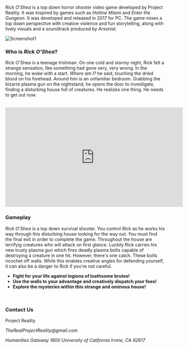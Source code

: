_Rick O'Shea_ is a top down horror shooter video game developed by Project Reality. It was inspired by games such as _Hotline Miami_ and _Enter the Gungeon_. It was developed and released in 2017 for PC. The game mixes a top down perspective with creative violence and fun storytelling, along with lively visuals and a soundtrack produced by _Arsonist_. 

![Screenshot1](https://raw.githubusercontent.com/azheng888/Rick-O-Shea/master/Bedroom-Example.jpg)


### Who is _Rick O'Shea_?

Rick O'Shea is a teenage Irishman. On one cold and stormy night, Rick felt a strange sensation, like something had gone very, very wrong. In the morning, he woke with a start. _Where am I?_ he said, touching the dried blood on his forehead. Around him is an unfamiliar bedroom. Grabbing the bizarre plasma gun on the nightstand, he opens the door to investigate, finding a disturbing house full of creatures. He realizes one thing. He needs to get out now.


<br>

<iframe width="560" height="315" src="https://www.youtube.com/embed/dQw4w9WgXcQ" frameborder="0" allowfullscreen></iframe>
<br>

### Gameplay
_Rick O'Shea_ is a top down survival shooter. You control Rick as he works his way through this disturbing house looking for the way out. You must find the final exit in order to complete the game. Throughout the house are terrifyig creatures who will attack on first glance. Luckily Rick carries his new trusty plasma gun which fires deadly plasma bolts capable of destroying a creature in one hit. However, there's one catch. These bolts ricochet off walls. While this enables creative angles for defending yourself, it can also be a danger to Rick if you're not careful. 

- **Fight for your life against legions of loathsome brutes!**
- **Use the walls to your advantage and creatively dispatch your foes!**
- **Explore the mysteries within this strange and ominous house!**
<br>

### Contact Us

Project Reality

_TheRealProjectReality@gmail.com_

_Humanities Gateway 1800 University of California Irvine, CA 92617_
